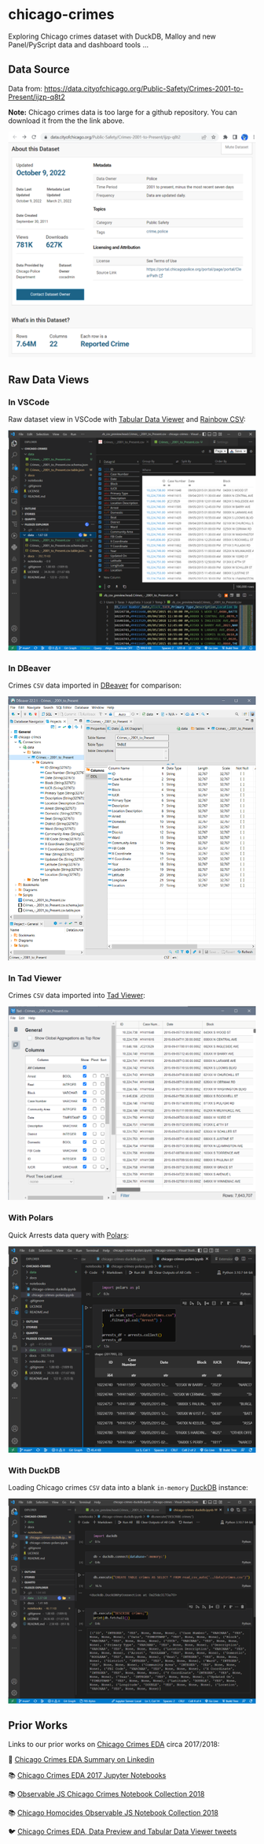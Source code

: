 # chicago-crimes

Exploring Chicago crimes dataset with DuckDB, Malloy and new Panel/PyScript data and dashboard tools ...

## Data Source

Data from: https://data.cityofchicago.org/Public-Safety/Crimes-2001-to-Present/ijzp-q8t2

**Note:** Chicago crimes data is too large for a github repository. You can download it from the the link above.

![Chicago Crimes 2001 to Present Info ...](https://github.com/RandomFractals/chicago-crimes/blob/main/docs/images/chicago-crimes-info.png?raw=true
 "Chicago Crimes 2001 to Present Info ...")

## Raw Data Views

### In VSCode

Raw dataset view in VSCode with [Tabular Data Viewer](https://github.com/RandomFractals/tabular-data-viewer) and [Rainbow CSV](https://marketplace.visualstudio.com/items?itemName=mechatroner.rainbow-csv):

![Chicago Crimes 2001 to Present Data ...](https://github.com/RandomFractals/chicago-crimes/blob/main/docs/images/chicago-crimes-data.png?raw=true
 "Chicago Crimes 2001 to Present Data ...")

### In DBeaver

Crimes `CSV` data imported in [DBeaver](https://dbeaver.io/) for comparison:

![Crimes Data in DBeaver](https://github.com/RandomFractals/chicago-crimes/blob/main/docs/images/chicago-crimes-dbeaver.png?raw=true
 "Crimes Data in DBeaver")

### In Tad Viewer

Crimes `CSV` data imported into [Tad Viewer](https://www.tadviewer.com/):

![Crimes Data in Tad Viewer](https://github.com/RandomFractals/chicago-crimes/blob/main/docs/images/chicago-crimes-in-tad.png?raw=true
 "Crimes Data in Tad Viewer")

### With Polars

Quick Arrests data query with [Polars](https://www.pola.rs/):

![Chicago Crimes with Polars](https://github.com/RandomFractals/chicago-crimes/blob/main/docs/images/chicago-crimes-with-polars.png?raw=true
 "Chicago Crimes with Polars")

### With DuckDB

Loading Chicago crimes `CSV` data into a blank `in-memory` [DuckDB](https://duckdb.org/docs/data/csv) instance:

![Chicago Crimes with DuckDB](https://github.com/RandomFractals/chicago-crimes/blob/main/docs/images/chicago-crimes-with-duckdb.png?raw=true
 "Chicago Crimes with DuckDB")

## Prior Works

Links to our prior works on [Chicago Crimes EDA](https://twitter.com/search?q=(%23ChicagoCrimes)%20(from%3ATarasNovak)&src=typed_query) circa 2017/2018:

🔗 [Chicago Crimes EDA Summary on Linkedin](https://www.linkedin.com/pulse/chicago-crimes-2017-taras-novak/)

📚 [Chicago Crimes EDA 2017 Jupyter Notebooks](https://github.com/RandomFractals/ChicagoCrimes/tree/master/notebooks)

📚 [Observable JS Chicago Crimes Notebook Collection 2018](https://observablehq.com/@randomfractals/chicagocrimes)

📚 [Chicago Homocides Observable JS Notebook Collection 2018](https://observablehq.com/@randomfractals/leaflet-pixi-overlay?collection=@randomfractals/chicago-homicides)

🐦 [Chicago Crimes EDA, Data Preview and Tabular Data Viewer tweets](https://twitter.com/search?q=(%23ChicagoCrimes)%20(from%3ATarasNovak)&src=typed_query)
